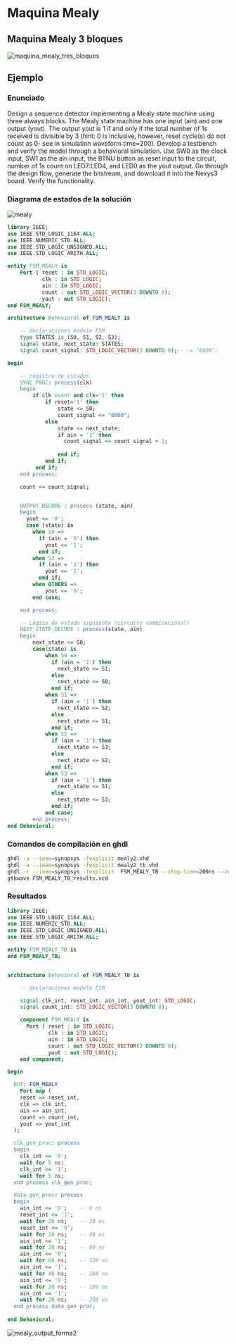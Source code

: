 # Maquina Mealy ##

## Maquina Mealy 3 bloques ##

![maquina_mealy_tres_bloques](maquina_mealy_tres_bloques.jpg)

## Ejemplo ##

### Enunciado ###

Design a sequence detector implementing a Mealy state machine using three always blocks. The Mealy state machine has one input (ain) and one output (yout). The output yout is 1 if and only if the total number of 1s received is divisible by 3 (hint: 0 is inclusive, however, reset cycle(s) do not count as 0- see in simulation waveform time=200). Develop a testbench and verify the model through a behavioral simulation. Use SW0 as the clock input, SW1 as the ain input, the BTNU button as reset input to the circuit, number of 1s count on LED7:LED4, and LED0 as the yout output. Go through the design flow, generate the bitstream, and download it into the Nexys3 board. Verify the functionality.


### Diagrama de estados de la solución ###

![mealy](mealy.jpg)

```vhdl
library IEEE;
use IEEE.STD_LOGIC_1164.ALL;
use IEEE.NUMERIC_STD.ALL; 
use IEEE.STD_LOGIC_UNSIGNED.ALL;
use IEEE.STD_LOGIC_ARITH.ALL;

entity FSM_MEALY is
    Port ( reset : in STD_LOGIC;
           clk : in STD_LOGIC;
           ain : in STD_LOGIC;
           count : out STD_LOGIC_VECTOR(3 DOWNTO 0);
           yout : out STD_LOGIC);
end FSM_MEALY;

architecture Behavioral of FSM_MEALY is

    -- declaraciones modelo FSM
    type STATES is (S0, S1, S2, S3);
    signal state, next_state: STATES;
    signal count_signal: STD_LOGIC_VECTOR(3 DOWNTO 0);-- := "0000";

begin

    -- registro de estados
    SYNC_PROC: process(clk)    
    begin
        if clk'event and clk='1' then
            if reset='1' then 
                state <= S0;
                count_signal <= "0000";
            else 
                state <= next_state;
                if ain = '1' then
                  count_signal <= count_signal + 1;
                  
                end if;
            end if;
         end if;
    end process;

    count <= count_signal;


    OUTPUT_DECODE : process (state, ain)
    begin
      yout <= '0';
      case (state) is
        when S0 =>
          if (ain = '0') then
            yout <= '1';     
          end if;
        when S3 =>
          if (ain = '1') then
            yout <= '1';     
          end if;
        when OTHERS =>
            yout <= '0';
        end case;

    end process;

    -- Lógica de estado siguiente (circuito combinacional)
    NEXT_STATE_DECODE : process(state, ain)
    begin
        next_state <= S0;
        case(state) is            
            when S0 =>
              if (ain = '1') then                
                next_state <= S1;
              else 
                next_state <= S0;
              end if;
            when S1 =>
              if (ain = '1') then       
                next_state <= S2;
              else 
                next_state <= S1;
              end if;
            when S2 =>
              if (ain = '1') then
                next_state <= S3;
              else 
                next_state <= S2;
              end if;
            when S3 =>
              if (ain = '1') then                
                next_state <= S1;
              else                 
                next_state <= S3;
              end if;
            end case;
        end process;
end Behavioral;
```

### Comandos de compilación en ghdl ###

```bash
ghdl -a --ieee=synopsys -fexplicit mealy2.vhd 
ghdl -a --ieee=synopsys -fexplicit mealy2_tb.vhd
ghdl -r --ieee=synopsys -fexplicit  FSM_MEALY_TB --stop-time=200ns --vcd=FSM_MEALY_TB_results.vcd
gtkwave FSM_MEALY_TB_results.vcd
```

### Resultados  ###

```vhdl
library IEEE;
use IEEE.STD_LOGIC_1164.ALL;
use IEEE.NUMERIC_STD.ALL; 
use IEEE.STD_LOGIC_UNSIGNED.ALL;
use IEEE.STD_LOGIC_ARITH.ALL;

entity FSM_MEALY_TB is
end FSM_MEALY_TB;


architecture Behavioral of FSM_MEALY_TB is

    -- declaraciones modelo FSM

    signal clk_int, reset_int, ain_int, yout_int: STD_LOGIC;
    signal count_int: STD_LOGIC_VECTOR(3 DOWNTO 0);

    component FSM_MEALY is
      Port ( reset : in STD_LOGIC;
             clk : in STD_LOGIC;
             ain : in STD_LOGIC;
             count : out STD_LOGIC_VECTOR(3 DOWNTO 0);
             yout : out STD_LOGIC);
    end component;

begin

  DUT: FSM_MEALY
	Port map (
    reset => reset_int,
    clk => clk_int,
    ain => ain_int,
    count => count_int,
    yout => yout_int
  );

  clk_gen_proc: process
  begin
    clk_int <= '0';
    wait for 5 ns;
    clk_int <= '1';
    wait for 5 ns;
  end process clk_gen_proc;

  data_gen_proc: process
  begin
    ain_int <= '0';    -- 0 ns
    reset_int <= '1';
    wait for 20 ns;    -- 20 ns
    reset_int <= '0';
    wait for 20 ns;    -- 40 ns
    ain_int <= '1';
    wait for 20 ns;    -- 60 ns
    ain_int <= '0';
    wait for 60 ns;    -- 120 ns
    ain_int <= '1';
    wait for 40 ns;    -- 160 ns
    ain_int <= '0';
    wait for 20 ns;    -- 180 ns
    ain_int <= '1';
    wait for 20 ns;    -- 200 ns
  end process data_gen_proc;
   
end Behavioral;
```

![mealy_output_forma2](mealy_output_forma2.png)



